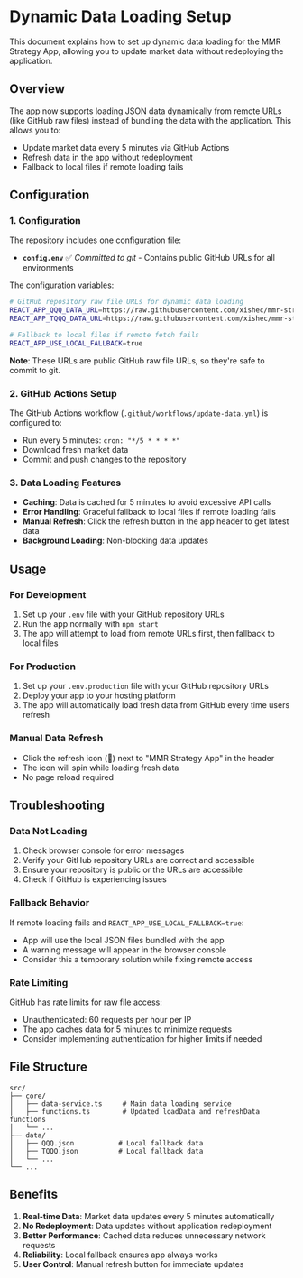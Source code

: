 # Dynamic Data Loading Setup

This document explains how to set up dynamic data loading for the MMR Strategy App, allowing you to update market data without redeploying the application.

## Overview

The app now supports loading JSON data dynamically from remote URLs (like GitHub raw files) instead of bundling the data with the application. This allows you to:

- Update market data every 5 minutes via GitHub Actions
- Refresh data in the app without redeployment
- Fallback to local files if remote loading fails

## Configuration

### 1. Configuration

The repository includes one configuration file:

- **`config.env`** ✅ *Committed to git* - Contains public GitHub URLs for all environments

The configuration variables:
```bash
# GitHub repository raw file URLs for dynamic data loading
REACT_APP_QQQ_DATA_URL=https://raw.githubusercontent.com/xishec/mmr-strategy/main/src/data/QQQ.json
REACT_APP_TQQQ_DATA_URL=https://raw.githubusercontent.com/xishec/mmr-strategy/main/src/data/TQQQ.json

# Fallback to local files if remote fetch fails
REACT_APP_USE_LOCAL_FALLBACK=true
```

**Note**: These URLs are public GitHub raw file URLs, so they're safe to commit to git.

### 2. GitHub Actions Setup

The GitHub Actions workflow (`.github/workflows/update-data.yml`) is configured to:
- Run every 5 minutes: `cron: "*/5 * * * *"`
- Download fresh market data
- Commit and push changes to the repository

### 3. Data Loading Features

- **Caching**: Data is cached for 5 minutes to avoid excessive API calls
- **Error Handling**: Graceful fallback to local files if remote loading fails
- **Manual Refresh**: Click the refresh button in the app header to get latest data
- **Background Loading**: Non-blocking data updates

## Usage

### For Development
1. Set up your `.env` file with your GitHub repository URLs
2. Run the app normally with `npm start`
3. The app will attempt to load from remote URLs first, then fallback to local files

### For Production
1. Set up your `.env.production` file with your GitHub repository URLs
2. Deploy your app to your hosting platform
3. The app will automatically load fresh data from GitHub every time users refresh

### Manual Data Refresh
- Click the refresh icon (🔄) next to "MMR Strategy App" in the header
- The icon will spin while loading fresh data
- No page reload required

## Troubleshooting

### Data Not Loading
1. Check browser console for error messages
2. Verify your GitHub repository URLs are correct and accessible
3. Ensure your repository is public or the URLs are accessible
4. Check if GitHub is experiencing issues

### Fallback Behavior
If remote loading fails and `REACT_APP_USE_LOCAL_FALLBACK=true`:
- App will use the local JSON files bundled with the app
- A warning message will appear in the browser console
- Consider this a temporary solution while fixing remote access

### Rate Limiting
GitHub has rate limits for raw file access:
- Unauthenticated: 60 requests per hour per IP
- The app caches data for 5 minutes to minimize requests
- Consider implementing authentication for higher limits if needed

## File Structure

```
src/
├── core/
│   ├── data-service.ts     # Main data loading service
│   ├── functions.ts        # Updated loadData and refreshData functions
│   └── ...
├── data/
│   ├── QQQ.json           # Local fallback data
│   ├── TQQQ.json          # Local fallback data
│   └── ...
└── ...
```

## Benefits

1. **Real-time Data**: Market data updates every 5 minutes automatically
2. **No Redeployment**: Data updates without application redeployment
3. **Better Performance**: Cached data reduces unnecessary network requests
4. **Reliability**: Local fallback ensures app always works
5. **User Control**: Manual refresh button for immediate updates
